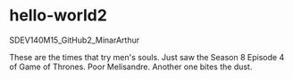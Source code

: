 # hello-world2
SDEV140M15_GitHub2_MinarArthur

These are the times that try men's souls.
Just saw the Season 8 Episode 4 of Game of Thrones. Poor Melisandre.
Another one bites the dust.
